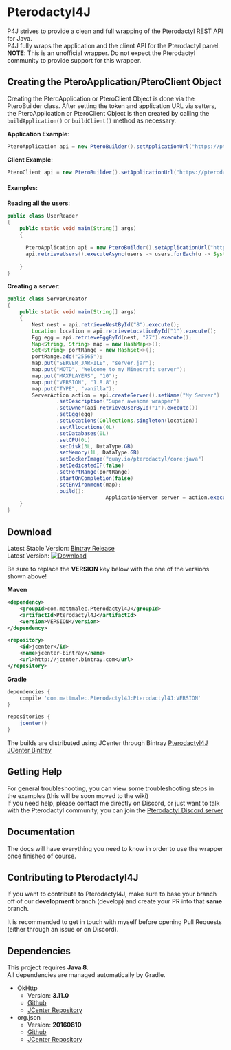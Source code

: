 # Pterodactyl4J

P4J strives to provide a clean and full wrapping of the Pterodactyl REST API for Java.
<br />P4J fully wraps the application and the client API for the Pterodactyl panel.
<br />**NOTE**: This is an unofficial wrapper. Do not expect the Pterodactyl community to provide support for this wrapper.

## Creating the PteroApplication/PteroClient Object

Creating the PteroApplication or PteroClient Object is done via the PteroBuilder class. After setting the token and application URL via setters, the PteroApplication or PteroClient Object is then created by calling the `buildApplication()` or `buildClient()` method as necessary. 

**Application Example**:
```java
PteroApplication api = new PteroBuilder().setApplicationUrl("https://pterodactyl.app").setToken("abc123").buildApplication();
```

**Client Example**:
```java
PteroClient api = new PteroBuilder().setApplicationUrl("https://pterodactyl.app").setToken("xyz321").buildClient();
```

#### Examples:

**Reading all the users**:
```java
public class UserReader
{
    public static void main(String[] args)
    {
    
      PteroApplication api = new PteroBuilder().setApplicationUrl("https://pterodactyl.app").setToken("abc123").buildApplication();
      api.retrieveUsers().executeAsync(users -> users.forEach(u -> System.out.println(u.getFullName())));
      
    }
}
```
**Creating a server**:
```java
public class ServerCreator
{
    public static void main(String[] args)
    {
		Nest nest = api.retrieveNestById("8").execute();
		Location location = api.retrieveLocationById("1").execute();
		Egg egg = api.retrieveEggById(nest, "27").execute();
		Map<String, String> map = new HashMap<>();
		Set<String> portRange = new HashSet<>();
		portRange.add("25565");
		map.put("SERVER_JARFILE", "server.jar");
		map.put("MOTD", "Welcome to my Minecraft server");
		map.put("MAXPLAYERS", "10");
		map.put("VERSION", "1.8.8");
		map.put("TYPE", "vanilla");
		ServerAction action = api.createServer().setName("My Server")
				.setDescription("Super awesome wrapper")
				.setOwner(api.retrieveUserById("1").execute())
				.setEgg(egg)
				.setLocations(Collections.singleton(location))
				.setAllocations(0L)
				.setDatabases(0L)
				.setCPU(0L)
				.setDisk(3L, DataType.GB)
				.setMemory(1L, DataType.GB)
				.setDockerImage("quay.io/pterodactyl/core:java")
				.setDedicatedIP(false)
				.setPortRange(portRange)
				.startOnCompletion(false)
				.setEnvironment(map);
				.build():
                                ApplicationServer server = action.execute();
    }
}
```
## Download
Latest Stable Version: [Bintray Release](https://bintray.com/mattmalec/Pterodactyl4J/Pterodactyl4J/2.BETA_3/link) <br>
Latest Version: [ ![Download](https://api.bintray.com/packages/mattmalec/Pterodactyl4J/Pterodactyl4J/images/download.svg?version=2.BETA_3) ](https://bintray.com/mattmalec/Pterodactyl4J/Pterodactyl4J/2.BETA_3/link)

Be sure to replace the **VERSION** key below with the one of the versions shown above!

**Maven**
```xml
<dependency>
    <groupId>com.mattmalec.Pterodactyl4J</groupId>
    <artifactId>Pterodactyl4J</artifactId>
    <version>VERSION</version>
</dependency>
```
```xml
<repository>
    <id>jcenter</id>
    <name>jcenter-bintray</name>
    <url>http://jcenter.bintray.com</url>
</repository>

```

**Gradle**
```gradle
dependencies {
    compile 'com.mattmalec.Pterodactyl4J:Pterodactyl4J:VERSION'
}

repositories {
    jcenter()
}
```

The builds are distributed using JCenter through Bintray [Pterodactyl4J JCenter Bintray](https://bintray.com/mattmalec/Pterodactyl4J/Pterodactyl4J/)

## Getting Help

For general troubleshooting, you can view some troubleshooting steps in the examples (this will be soon moved to the wiki)
<br>If you need help, please contact me directly on Discord, or just want to talk with the Pterodactyl community, you can join the [Pterodactyl Discord server](https://discord.gg/pterodactyl)

## Documentation
The docs will have everything you need to know in order to use the wrapper once finished of course.

## Contributing to Pterodactyl4J
If you want to contribute to Pterodactyl4J, make sure to base your branch off of our **development** branch (develop)
and create your PR into that **same** branch.

It is recommended to get in touch with myself before opening Pull Requests (either through an issue or on Discord).<br>

## Dependencies
This project requires **Java 8**.<br>
All dependencies are managed automatically by Gradle.

 * OkHttp
   * Version: **3.11.0**
   * [Github](https://github.com/square/okhttp)
   * [JCenter Repository](https://bintray.com/bintray/jcenter/com.squareup.okhttp3:okhttp)
 * org.json
   * Version: **20160810**
   * [Github](https://github.com/douglascrockford/JSON-java)
   * [JCenter Repository](https://bintray.com/bintray/jcenter/org.json%3Ajson/view)
